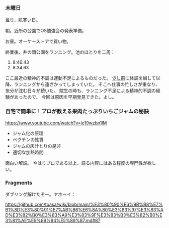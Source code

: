 ### 木曜日

曇り、肌寒い日。

朝。近所の公園でOS勉強会の発表準備。

お昼。オーケーストアで買い物。

終業後、井の頭公園をランニング。池のほとりを二周：

1. 8:46.43
1. 8:34.63

ここ最近の精神的不調は運動不足によるものだった。
[少し前](https://github.com/toasa/diary/blob/main/2024/02/21.md)に体調を崩して以降、ランニングから遠ざかってしまっていた。
そこへ仕事の忙しさが重なり、気分が沈む日々が続いた。
院生の時も、ランニング不足による精神的不調の経験があったので、
今回は原因を早期発見できた。よし。

### 自宅で簡単に！プロが教える果肉たっぷりいちごジャムの秘訣

https://www.youtube.com/watch?v=ie19wzbn1lM

* ジャム化の原理
* ペクチンの性質
* ジャムの灰汁とりの是非
* 適切な加熱時間

面白い解説。
やはりプロである以上、語る内容にはある程度の専門性が欲しい。

### Fragments

ダブリング解けたぞー。ヤホーイ：

https://github.com/toasa/wiki/blob/main/%E3%80%90%E6%9B%B8%E7%B1%8D%E3%80%91%E7%AB%B6%E6%8A%80%E3%83%97%E3%83%AD%E3%82%B0%E3%83%A9%E3%83%9F%E3%83%B3%E3%82%B0%E3%81%AE%E9%89%84%E5%89%87.md#87
